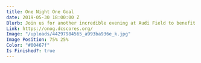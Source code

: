 ```yaml
---
title: One Night One Goal
date: 2019-05-30 18:00:00 Z
Blurb: Join us for another incredible evening at Audi Field to benefit DC SCORES!
Link: https://onog.dcscores.org/
Image: "/uploads/44297984565_a993ba936e_k.jpg"
Image Position: 75% 25%
Color: "#00467f"
Is Finished?: true
---
```


